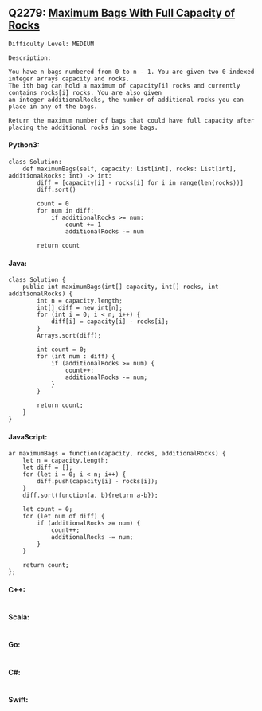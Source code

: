 ## Q2279: [Maximum Bags With Full Capacity of Rocks](https://leetcode.com/problems/maximum-bags-with-full-capacity-of-rocks/)

```
Difficulty Level: MEDIUM
```

```
Description:

You have n bags numbered from 0 to n - 1. You are given two 0-indexed integer arrays capacity and rocks.
The ith bag can hold a maximum of capacity[i] rocks and currently contains rocks[i] rocks. You are also given
an integer additionalRocks, the number of additional rocks you can place in any of the bags.

Return the maximum number of bags that could have full capacity after placing the additional rocks in some bags.
```

#### Python3:

```
class Solution:
    def maximumBags(self, capacity: List[int], rocks: List[int], additionalRocks: int) -> int:
        diff = [capacity[i] - rocks[i] for i in range(len(rocks))]
        diff.sort()

        count = 0
        for num in diff:
            if additionalRocks >= num:
                count += 1
                additionalRocks -= num

        return count
```

#### Java:

```
class Solution {
    public int maximumBags(int[] capacity, int[] rocks, int additionalRocks) {
        int n = capacity.length;
        int[] diff = new int[n];
        for (int i = 0; i < n; i++) {
            diff[i] = capacity[i] - rocks[i];
        }
        Arrays.sort(diff);

        int count = 0;
        for (int num : diff) {
            if (additionalRocks >= num) {
                count++;
                additionalRocks -= num;
            }
        }

        return count;
    }
}
```

#### JavaScript:

```
ar maximumBags = function(capacity, rocks, additionalRocks) {
    let n = capacity.length;
    let diff = [];
    for (let i = 0; i < n; i++) {
        diff.push(capacity[i] - rocks[i]);
    }
    diff.sort(function(a, b){return a-b});

    let count = 0;
    for (let num of diff) {
        if (additionalRocks >= num) {
            count++;
            additionalRocks -= num;
        }
    }

    return count;
};
```

#### C++:

```

```

#### Scala:

```

```

#### Go:

```

```

#### C#:

```

```

#### Swift:

```

```